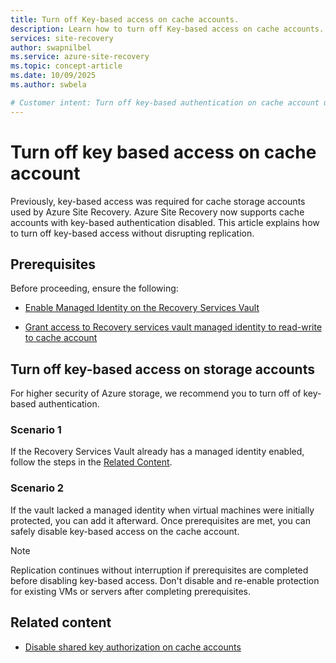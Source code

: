 ```yaml
---
title: Turn off Key-based access on cache accounts.
description: Learn how to turn off Key-based access on cache accounts.
services: site-recovery
author: swapnilbel
ms.service: azure-site-recovery
ms.topic: concept-article
ms.date: 10/09/2025
ms.author: swbela

# Customer intent: Turn off key-based authentication on cache account used by Azure Site Recovery.
---
```


# Turn off key based access on cache account
Previously, key-based access was required for cache storage accounts used by Azure Site Recovery. Azure Site Recovery now supports cache accounts with key-based authentication disabled. This article explains how to turn off key-based access without disrupting replication.

## Prerequisites
Before proceeding, ensure the following:
* [Enable Managed Identity on the Recovery Services Vault](/azure/site-recovery/azure-to-azure-how-to-enable-replication-private-endpoints#enable-the-managed-identity-for-the-vault)

* [Grant access to Recovery services vault managed identity to read-write to cache account](/azure/site-recovery/azure-to-azure-how-to-enable-replication-private-endpoints#grant-required-permissions-to-the-vault)

## Turn off key-based access on storage accounts
For higher security of Azure storage, we recommend you to turn off of key-based authentication.

### Scenario 1 
If the Recovery Services Vault already has a managed identity enabled, follow the steps in the [Related Content](#related-content).

### Scenario 2
If the vault lacked a managed identity when virtual machines were initially protected, you can add it afterward. Once prerequisites are met, you can safely disable key-based access on the cache account.


> [!NOTE]  
> Replication continues without interruption if prerequisites are completed before disabling key-based access. Don't disable and re-enable protection for existing VMs or servers after completing prerequisites.

## Related content
- [Disable shared key authorization on cache accounts](/azure/storage/common/shared-key-authorization-prevent?tabs=portal#disable-shared-key-authorization)

